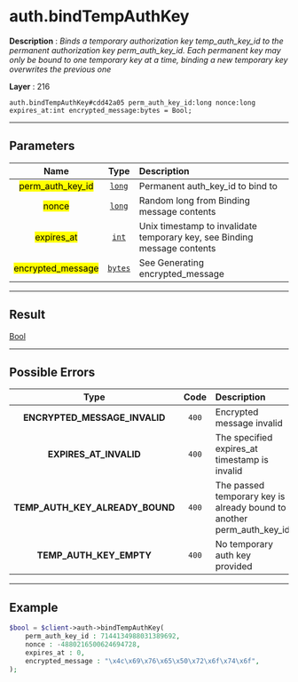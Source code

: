 # auth.bindTempAuthKey

**Description** : *Binds a temporary authorization key temp\_auth\_key\_id to the permanent authorization key perm\_auth\_key\_id\. Each permanent key may only be bound to one temporary key at a time, binding a new temporary key overwrites the previous one*

**Layer** : 216

```tl
auth.bindTempAuthKey#cdd42a05 perm_auth_key_id:long nonce:long expires_at:int encrypted_message:bytes = Bool;
```

---

## Parameters

| Name | Type | Description |
| :---: | :---: | :--- |
| <mark>perm_auth_key_id</mark> | [`long`](type/long) | Permanent auth_key_id to bind to |
| <mark>nonce</mark> | [`long`](type/long) | Random long from Binding message contents |
| <mark>expires_at</mark> | [`int`](type/int) | Unix timestamp to invalidate temporary key, see Binding message contents |
| <mark>encrypted_message</mark> | [`bytes`](type/bytes) | See Generating encrypted_message |

---

## Result

[Bool](type/Bool)

---

## Possible Errors

| Type | Code | Description |
| :---: | :---: | :--- |
| **ENCRYPTED_MESSAGE_INVALID** | `400` | Encrypted message invalid |
| **EXPIRES_AT_INVALID** | `400` | The specified expires_at timestamp is invalid |
| **TEMP_AUTH_KEY_ALREADY_BOUND** | `400` | The passed temporary key is already bound to another perm_auth_key_id |
| **TEMP_AUTH_KEY_EMPTY** | `400` | No temporary auth key provided |

---

## Example

```php
$bool = $client->auth->bindTempAuthKey(
	perm_auth_key_id : 7144134988031389692,
	nonce : -4880216500624694728,
	expires_at : 0,
	encrypted_message : "\x4c\x69\x76\x65\x50\x72\x6f\x74\x6f",
);
```